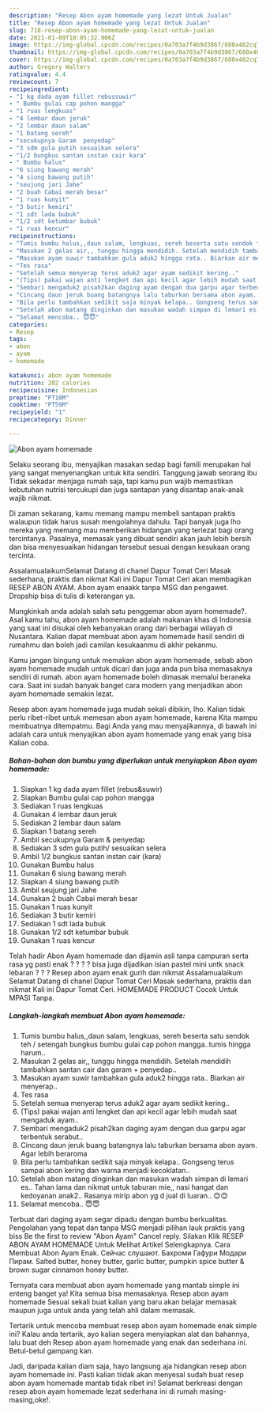 ```yaml
---
description: "Resep Abon ayam homemade yang lezat Untuk Jualan"
title: "Resep Abon ayam homemade yang lezat Untuk Jualan"
slug: 718-resep-abon-ayam-homemade-yang-lezat-untuk-jualan
date: 2021-01-09T10:05:32.906Z
image: https://img-global.cpcdn.com/recipes/0a703a7f4b9d3867/680x482cq70/abon-ayam-homemade-foto-resep-utama.jpg
thumbnail: https://img-global.cpcdn.com/recipes/0a703a7f4b9d3867/680x482cq70/abon-ayam-homemade-foto-resep-utama.jpg
cover: https://img-global.cpcdn.com/recipes/0a703a7f4b9d3867/680x482cq70/abon-ayam-homemade-foto-resep-utama.jpg
author: Gregory Walters
ratingvalue: 4.4
reviewcount: 7
recipeingredient:
- "1 kg dada ayam fillet rebussuwir"
- " Bumbu gulai cap pohon mangga"
- "1 ruas lengkuas"
- "4 lembar daun jeruk"
- "2 lembar daun salam"
- "1 batang sereh"
- "secukupnya Garam  penyedap"
- "3 sdm gula putih sesuaikan selera"
- "1/2 bungkus santan instan cair kara"
- " Bumbu halus"
- "6 siung bawang merah"
- "4 siung bawang putih"
- "seujung jari Jahe"
- "2 buah Cabai merah besar"
- "1 ruas kunyit"
- "3 butir kemiri"
- "1 sdt lada bubuk"
- "1/2 sdt ketumbar bubuk"
- "1 ruas kencur"
recipeinstructions:
- "Tumis bumbu halus,,daun salam, lengkuas, sereh beserta satu sendok teh / setengah bungkus bumbu gulai cap pohon mangga..tumis hingga harum.."
- "Masukan 2 gelas air,, tunggu hingga mendidih. Setelah mendidih tambahkan santan cair dan garam + penyedap.."
- "Masukan ayam suwir tambahkan gula aduk2 hingga rata.. Biarkan air menyerap.."
- "Tes rasa"
- "Setelah semua menyerap terus aduk2 agar ayam sedikit kering.."
- "(Tips) pakai wajan anti lengket dan api kecil agar lebih mudah saat mengaduk ayam.."
- "Sembari mengaduk2 pisah2kan daging ayam dengan dua garpu agar terbentuk serabut.."
- "Cincang daun jeruk buang batangnya lalu taburkan bersama abon ayam. Agar lebih beraroma"
- "Bila perlu tambahkan sedikit saja minyak kelapa.. Gongseng terus sampai abon kering dan warna menjadi kecoklatan.."
- "Setelah abon matang dinginkan dan masukan wadah simpan di lemari es.. Tahan lama dan nikmat untuk taburan mie,, nasi hangat dan kedoyanan anak2.. Rasanya mirip abon yg d jual di luaran.. 😊😊"
- "Selamat mencoba.. 😇😇"
categories:
- Resep
tags:
- abon
- ayam
- homemade

katakunci: abon ayam homemade 
nutrition: 202 calories
recipecuisine: Indonesian
preptime: "PT10M"
cooktime: "PT59M"
recipeyield: "1"
recipecategory: Dinner

---
```



![Abon ayam homemade](https://img-global.cpcdn.com/recipes/0a703a7f4b9d3867/680x482cq70/abon-ayam-homemade-foto-resep-utama.jpg)

Selaku seorang ibu, menyajikan masakan sedap bagi famili merupakan hal yang sangat menyenangkan untuk kita sendiri. Tanggung jawab seorang ibu Tidak sekadar menjaga rumah saja, tapi kamu pun wajib memastikan kebutuhan nutrisi tercukupi dan juga santapan yang disantap anak-anak wajib nikmat.

Di zaman  sekarang, kamu memang mampu membeli santapan praktis walaupun tidak harus susah mengolahnya dahulu. Tapi banyak juga lho mereka yang memang mau memberikan hidangan yang terlezat bagi orang tercintanya. Pasalnya, memasak yang dibuat sendiri akan jauh lebih bersih dan bisa menyesuaikan hidangan tersebut sesuai dengan kesukaan orang tercinta. 

AssalamualaikumSelamat Datang di chanel Dapur Tomat Ceri Masak sederhana, praktis dan nikmat Kali ini Dapur Tomat Ceri akan membagikan RESEP ABON AYAM. Abon ayam enaakk tanpa MSG dan pengawet. Dropship bisa di tulis di keterangan ya.

Mungkinkah anda adalah salah satu penggemar abon ayam homemade?. Asal kamu tahu, abon ayam homemade adalah makanan khas di Indonesia yang saat ini disukai oleh kebanyakan orang dari berbagai wilayah di Nusantara. Kalian dapat membuat abon ayam homemade hasil sendiri di rumahmu dan boleh jadi camilan kesukaanmu di akhir pekanmu.

Kamu jangan bingung untuk memakan abon ayam homemade, sebab abon ayam homemade mudah untuk dicari dan juga anda pun bisa memasaknya sendiri di rumah. abon ayam homemade boleh dimasak memalui beraneka cara. Saat ini sudah banyak banget cara modern yang menjadikan abon ayam homemade semakin lezat.

Resep abon ayam homemade juga mudah sekali dibikin, lho. Kalian tidak perlu ribet-ribet untuk memesan abon ayam homemade, karena Kita mampu membuatnya ditempatmu. Bagi Anda yang mau menyajikannya, di bawah ini adalah cara untuk menyajikan abon ayam homemade yang enak yang bisa Kalian coba.

<!--inarticleads1-->

##### Bahan-bahan dan bumbu yang diperlukan untuk menyiapkan Abon ayam homemade:

1. Siapkan 1 kg dada ayam fillet (rebus&amp;suwir)
1. Siapkan  Bumbu gulai cap pohon mangga
1. Sediakan 1 ruas lengkuas
1. Gunakan 4 lembar daun jeruk
1. Sediakan 2 lembar daun salam
1. Siapkan 1 batang sereh
1. Ambil secukupnya Garam &amp; penyedap
1. Sediakan 3 sdm gula putih/ sesuaikan selera
1. Ambil 1/2 bungkus santan instan cair (kara)
1. Gunakan  Bumbu halus
1. Gunakan 6 siung bawang merah
1. Siapkan 4 siung bawang putih
1. Ambil seujung jari Jahe
1. Gunakan 2 buah Cabai merah besar
1. Gunakan 1 ruas kunyit
1. Sediakan 3 butir kemiri
1. Sediakan 1 sdt lada bubuk
1. Gunakan 1/2 sdt ketumbar bubuk
1. Gunakan 1 ruas kencur


Telah hadir Abon Ayam homemade dan dijamin asli tanpa campuran serta rasa yg pasti enak ? ? ? ? bisa juga dijadikan isian pastel mini untk snack lebaran ? ? ? Resep abon ayam enak gurih dan nikmat Assalamualaikum Selamat Datang di chanel Dapur Tomat Ceri Masak sederhana, praktis dan nikmat Kali ini Dapur Tomat Ceri. HOMEMADE PRODUCT Cocok Untuk MPASI Tanpa. 

<!--inarticleads2-->

##### Langkah-langkah membuat Abon ayam homemade:

1. Tumis bumbu halus,,daun salam, lengkuas, sereh beserta satu sendok teh / setengah bungkus bumbu gulai cap pohon mangga..tumis hingga harum..
1. Masukan 2 gelas air,, tunggu hingga mendidih. Setelah mendidih tambahkan santan cair dan garam + penyedap..
1. Masukan ayam suwir tambahkan gula aduk2 hingga rata.. Biarkan air menyerap..
1. Tes rasa
1. Setelah semua menyerap terus aduk2 agar ayam sedikit kering..
1. (Tips) pakai wajan anti lengket dan api kecil agar lebih mudah saat mengaduk ayam..
1. Sembari mengaduk2 pisah2kan daging ayam dengan dua garpu agar terbentuk serabut..
1. Cincang daun jeruk buang batangnya lalu taburkan bersama abon ayam. Agar lebih beraroma
1. Bila perlu tambahkan sedikit saja minyak kelapa.. Gongseng terus sampai abon kering dan warna menjadi kecoklatan..
1. Setelah abon matang dinginkan dan masukan wadah simpan di lemari es.. Tahan lama dan nikmat untuk taburan mie,, nasi hangat dan kedoyanan anak2.. Rasanya mirip abon yg d jual di luaran.. 😊😊
1. Selamat mencoba.. 😇😇


Terbuat dari daging ayam segar dipadu dengan bumbu berkualitas. Pengolahan yang tepat dan tanpa MSG menjadi pilihan lauk praktis yang biss Be the first to review &#34;Abon Ayam&#34; Cancel reply. Silakan Klik RESEP ABON AYAM HOMEMADE Untuk Melihat Artikel Selengkapnya. Cara Membuat Abon Ayam Enak. Сейчас слушают. Бахроми Гафури Модари Пирам. Salted butter, honey butter, garlic butter, pumpkin spice butter &amp; brown sugar cinnamon honey butter. 

Ternyata cara membuat abon ayam homemade yang mantab simple ini enteng banget ya! Kita semua bisa memasaknya. Resep abon ayam homemade Sesuai sekali buat kalian yang baru akan belajar memasak maupun juga untuk anda yang telah ahli dalam memasak.

Tertarik untuk mencoba membuat resep abon ayam homemade enak simple ini? Kalau anda tertarik, ayo kalian segera menyiapkan alat dan bahannya, lalu buat deh Resep abon ayam homemade yang enak dan sederhana ini. Betul-betul gampang kan. 

Jadi, daripada kalian diam saja, hayo langsung aja hidangkan resep abon ayam homemade ini. Pasti kalian tiidak akan menyesal sudah buat resep abon ayam homemade mantab tidak ribet ini! Selamat berkreasi dengan resep abon ayam homemade lezat sederhana ini di rumah masing-masing,oke!.

